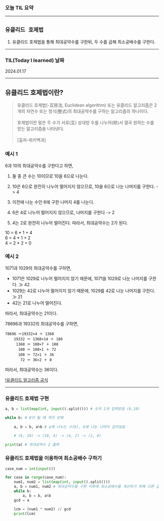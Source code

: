 ### 오늘 TIL 요약 
-------
`유클리드 호제법` 
-------

1. 유클리드 호제법을 통해 최대공약수를 구한뒤, 두 수를 곱해 최소공배수를 구한다. 

-------
### TIL(Today I learned) 날짜

2024.01.17

-------

## 유클리드 호제법이란? 
>유클리드 호제법(-互除法, Euclidean algorithm) 또는 유클리드 알고리즘은 2개의 자연수 또는 정식(整式)의 최대공약수를 구하는 알고리즘의 하나이다. </br><br/>호제법이란 말은 두 수가 서로(互) 상대방 수를 나누어(除)서 결국 원하는 수를 얻는 알고리즘을 나타낸다.<br/></br>[출처-위키백과]


### 예시 1

6과 10의 최대공약수를 구한다고 하면,<br/>

1. 둘 중 큰 수는 10이므로 10을 6으로 나눈다.

2. 10은 6으로 완전히 나누어 떨어지지 않으므로, 10을 6으로 나눈 나머지를 구한다. -> 4

3. 이전에 나눈 수인 6에 구한 나머지 4를 나눈다.

4. 6은 4로 나누어 떨어지지 않으므로, 나머지를 구한다 -> 2

5. 4는 2로 완전히 나누어 떨어진다. 따라서, 최대공약수는 2가 된다. 

10 = 6 * 1 + 4<br/>
6 = 4 * 1 + 2<br/>
4 = 2 * 2 + 0<br/>

### 예시 2 

1071과 1029의 최대공약수를 구하면,

- 1071은 1029로 나누어 떨어지지 않기 때문에, 1071을 1029로 나눈 나머지를 구한다. ≫ 42
- 1029는 42로 나누어 떨어지지 않기 때문에, 1029를 42로 나눈 나머지를 구한다. ≫ 21
- 42는 21로 나누어 떨어진다.

따라서, 최대공약수는 21이다.

78696과 19332의 최대공약수를 구하면,

```
78696 ＝19332×4 ＋ 1368
    19332 ＝ 1368×14 ＋ 180
     1368 ＝ 180×7 ＋ 108
      180 ＝ 108×1 ＋ 72
      108 ＝ 72×1 ＋ 36
       72 ＝ 36×2 ＋ 0

```

따라서, 최대공약수는 36이다.

[!유클리드 알고리즘 공식](./TIL_image/Euclidean%20algorithm.PNG)

------

### 유클리드 호제법 구현

```python
a, b = list(map(int, input().split())) # 숫자 2개 입력받음 (6,10)

while b: # 0이 될 때 까지 반복
    
    a, b = b, a%b # a에 나누는 수(b), b에 나눈 나머지 집어넣음 
    
    # (6, 10) -> (10, 4) -> (4, 2) -> (2, 0)

print(a) # 최대공약수 2 출력 
```

### 유클리드 호제법을 이용하여 최소공배수 구하기 

```python
case_num = int(input())  

for case in range(case_num):
    num1, num2 = list(map(int, input().split())) 
    a, b = num1, num2 # 최대공약수를 구한 이후에 최소공배수를 계산하기 위해 다른 값에 저장
    while b:
        a, b = b, a%b 
    gcd = a

    lcm = (num1 * num2) // gcd
    print(lcm)
```